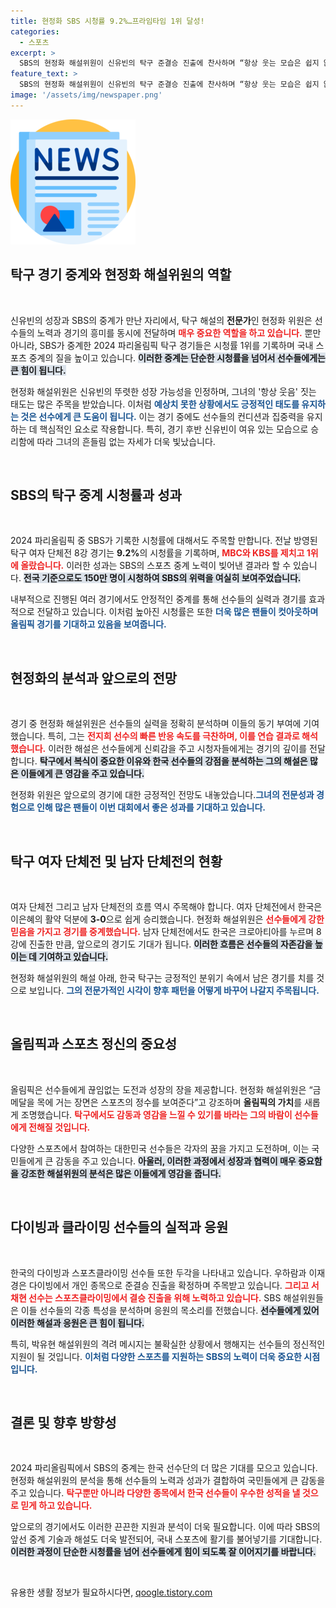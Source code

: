 ```yaml
---
title: 현정화 SBS 시청률 9.2%…프라임타임 1위 달성!
categories:
  - 스포츠
excerpt: >
  SBS의 현정화 해설위원이 신유빈의 탁구 준결승 진출에 찬사하며 “항상 웃는 모습은 쉽지 않은 행동”이라 언급했다. SBS는 파리올림픽 중계 시청률 1위를 기록하고, 한국 선수들의 눈부신 활약을 전하며 기대감을 높였다.
feature_text: >
  SBS의 현정화 해설위원이 신유빈의 탁구 준결승 진출에 찬사하며 “항상 웃는 모습은 쉽지 않은 행동”이라 언급했다. SBS는 파리올림픽 중계 시청률 1위를 기록하고, 한국 선수들의 눈부신 활약을 전하며 기대감을 높였다.
image: '/assets/img/newspaper.png'
---
```


<p><img src="/assets/img/newspaper.png" alt="kimp 속보" /></p>

<h2 data-ke-size="size26">탁구 경기 중계와 현정화 해설위원의 역할</h2>

<p data-ke-size="size16">&nbsp;</p>

<p>신유빈의 성장과 SBS의 중계가 만난 자리에서, 탁구 해설의 <b>전문가</b>인 현정화 위원은 선수들의 노력과 경기의 흥미를 동시에 전달하며 <b><span style="color: #ee2323;">매우 중요한 역할을 하고 있습니다.</span></b> 뿐만 아니라, SBS가 중계한 2024 파리올림픽 탁구 경기들은 시청률 1위를 기록하며 국내 스포츠 중계의 질을 높이고 있습니다. <b><span style="background-color: #21538527;">이러한 중계는 단순한 시청률을 넘어서 선수들에게는 큰 힘이 됩니다.</span></b> </p>

<p>현정화 해설위원은 신유빈의 뚜렷한 성장 가능성을 인정하며, 그녀의 '항상 웃음' 짓는 태도는 많은 주목을 받았습니다. 이처럼 <b><span style="color: #1a5490;">예상치 못한 상황에서도 긍정적인 태도를 유지하는 것은 선수에게 큰 도움이 됩니다.</span></b> 이는 경기 중에도 선수들의 컨디션과 집중력을 유지하는 데 핵심적인 요소로 작용합니다. 특히, 경기 후반 신유빈이 여유 있는 모습으로 승리함에 따라 그녀의 흔들림 없는 자세가 더욱 빛났습니다.</p>

<p data-ke-size="size16">&nbsp;</p>

<h2 data-ke-size="size26">SBS의 탁구 중계 시청률과 성과</h2>

<p data-ke-size="size16">&nbsp;</p>

<p>2024 파리올림픽 중 SBS가 기록한 시청률에 대해서도 주목할 만합니다. 전날 방영된 탁구 여자 단체전 8강 경기는 <b>9.2%</b>의 시청률을 기록하며, <b><span style="color: #ee2323;">MBC와 KBS를 제치고 1위에 올랐습니다.</span></b> 이러한 성과는 SBS의 스포츠 중계 노력이 빚어낸 결과라 할 수 있습니다. <b><span style="background-color: #21538527;">전국 기준으로도 150만 명이 시청하여 SBS의 위력을 여실히 보여주었습니다.</span></b> </p>

<p>내부적으로 진행된 여러 경기에서도 안정적인 중계를 통해 선수들의 실력과 경기를 효과적으로 전달하고 있습니다. 이처럼 높아진 시청률은 또한 <b><span style="color: #1a5490;">더욱 많은 팬들이 컷아웃하며 올림픽 경기를 기대하고 있음을 보여줍니다.</span></b> </p>

<p data-ke-size="size16">&nbsp;</p>

<h2 data-ke-size="size26">현정화의 분석과 앞으로의 전망</h2>

<p data-ke-size="size16">&nbsp;</p>

<p>경기 중 현정화 해설위원은 선수들의 실력을 정확히 분석하며 이들의 동기 부여에 기여했습니다. 특히, 그는 <b><span style="color: #ee2323;">전지희 선수의 빠른 반응 속도를 극찬하며, 이를 연습 결과로 해석했습니다.</span></b> 이러한 해설은 선수들에게 신뢰감을 주고 시청자들에게는 경기의 깊이를 전달합니다. <b><span style="background-color: #21538527;">탁구에서 복식이 중요한 이유와 한국 선수들의 강점을 분석하는 그의 해설은 많은 이들에게 큰 영감을 주고 있습니다.</span></b> </p>

<p>현정화 위원은 앞으로의 경기에 대한 긍정적인 전망도 내놓았습니다.<b><span style="color: #1a5490;">그녀의 전문성과 경험으로 인해 많은 팬들이 이번 대회에서 좋은 성과를 기대하고 있습니다.</span></b> </p>

<p data-ke-size="size16">&nbsp;</p>

<h2 data-ke-size="size26">탁구 여자 단체전 및 남자 단체전의 현황</h2>

<p data-ke-size="size16">&nbsp;</p>

<p>여자 단체전 그리고 남자 단체전의 흐름 역시 주목해야 합니다. 여자 단체전에서 한국은 이은혜의 활약 덕분에 <b>3-0</b>으로 쉽게 승리했습니다. 현정화 해설위원은 <b><span style="color: #ee2323;">선수들에게 강한 믿음을 가지고 경기를 중계했습니다.</span></b> 남자 단체전에서도 한국은 크로아티아를 누르며 8강에 진출한 만큼, 앞으로의 경기도 기대가 됩니다. <b><span style="background-color: #21538527;">이러한 흐름은 선수들의 자존감을 높이는 데 기여하고 있습니다.</span></b> </p>

<p>현정화 해설위원의 해설 아래, 한국 탁구는 긍정적인 분위기 속에서 남은 경기를 치를 것으로 보입니다. <b><span style="color: #1a5490;">그의 전문가적인 시각이 향후 패턴을 어떻게 바꾸어 나갈지 주목됩니다.</span></b> </p>

<p data-ke-size="size16">&nbsp;</p>

<h2 data-ke-size="size26">올림픽과 스포츠 정신의 중요성</h2>

<p data-ke-size="size16">&nbsp;</p>

<p>올림픽은 선수들에게 끊임없는 도전과 성장의 장을 제공합니다. 현정화 해설위원은 “금메달을 목에 거는 장면은 스포츠의 정수를 보여준다”고 강조하며 <b>올림픽의 가치</b>를 새롭게 조명했습니다. <b><span style="color: #ee2323;">탁구에서도 감동과 영감을 느낄 수 있기를 바라는 그의 바람이 선수들에게 전해질 것입니다.</span></b> </p>

<p>다양한 스포츠에서 참여하는 대한민국 선수들은 각자의 꿈을 가지고 도전하며, 이는 국민들에게 큰 감동을 주고 있습니다. <b><span style="background-color: #21538527;">아울러, 이러한 과정에서 성장과 협력이 매우 중요함을 강조한 해설위원의 분석은 많은 이들에게 영감을 줍니다.</span></b> </p>

<p data-ke-size="size16">&nbsp;</p>

<h2 data-ke-size="size26">다이빙과 클라이밍 선수들의 실적과 응원</h2>

<p data-ke-size="size16">&nbsp;</p>

<p>한국의 다이빙과 스포츠클라이밍 선수들 또한 두각을 나타내고 있습니다. 우하람과 이재경은 다이빙에서 개인 종목으로 준결승 진출을 확정하며 주목받고 있습니다. <b><span style="color: #ee2323;">그리고 서채현 선수는 스포츠클라이밍에서 결승 진출을 위해 노력하고 있습니다.</span></b> SBS 해설위원들은 이들 선수들의 각종 특성을 분석하며 응원의 목소리를 전했습니다. <b><span style="background-color: #21538527;">선수들에게 있어 이러한 해설과 응원은 큰 힘이 됩니다.</span></b> </p>

<p>특히, 박유현 해설위원의 격려 메시지는 불확실한 상황에서 행해지는 선수들의 정신적인 지원이 될 것입니다. <b><span style="color: #1a5490;">이처럼 다양한 스포츠를 지원하는 SBS의 노력이 더욱 중요한 시점입니다.</span></b> </p>

<p data-ke-size="size16">&nbsp;</p>

<h2 data-ke-size="size26">결론 및 향후 방향성</h2>

<p data-ke-size="size16">&nbsp;</p>

<p>2024 파리올림픽에서 SBS의 중계는 한국 선수단의 더 많은 기대를 모으고 있습니다. 현정화 해설위원의 분석을 통해 선수들의 노력과 성과가 결합하여 국민들에게 큰 감동을 주고 있습니다. <b><span style="color: #ee2323;">탁구뿐만 아니라 다양한 종목에서 한국 선수들이 우수한 성적을 낼 것으로 믿게 하고 있습니다.</span></b> </p>

<p>앞으로의 경기에서도 이러한 끈끈한 지원과 분석이 더욱 필요합니다. 이에 따라 SBS의 앞선 중계 기술과 해설도 더욱 발전되어, 국내 스포츠에 활기를 불어넣기를 기대합니다. <b><span style="background-color: #21538527;">이러한 과정이 단순한 시청률을 넘어 선수들에게 힘이 되도록 잘 이어지기를 바랍니다.</span></b> </p>

<p data-ke-size="size16">&nbsp;</p>
유용한 생활 정보가 필요하시다면, <a href="https://qoogle.tistory.com" rel="dofollow">qoogle.tistory.com</a>


